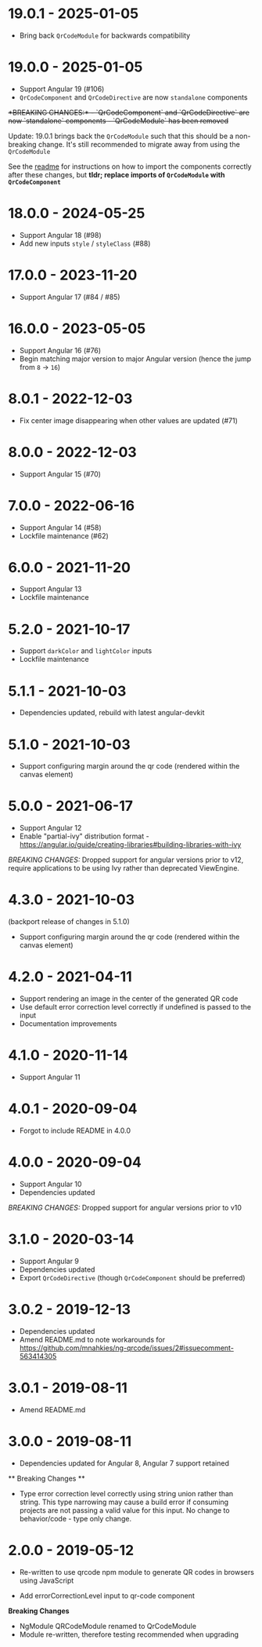 # 19.0.1 - 2025-01-05
- Bring back `QrCodeModule` for backwards compatibility

# 19.0.0 - 2025-01-05
- Support Angular 19 (#106)
- `QrCodeComponent` and `QrCodeDirective` are now `standalone` components 

<strike>
*BREAKING CHANGES:* 
- `QrCodeComponent` and `QrCodeDirective` are now `standalone` components
- `QrCodeModule` has been removed
</strike>

Update: 19.0.1 brings back the `QrCodeModule` such that this should be a non-breaking change. It's
still recommended to migrate away from using the `QrCodeModule`

See the [readme](https://github.com/mnahkies/ng-qrcode#importing) for instructions on how to import the 
components correctly after these changes, but **tldr; replace imports of `QrCodeModule` with `QrCodeComponent`** 

# 18.0.0 - 2024-05-25
- Support Angular 18 (#98)
- Add new inputs `style` / `styleClass` (#88)

# 17.0.0 - 2023-11-20
- Support Angular 17 (#84 / #85)

# 16.0.0 - 2023-05-05
- Support Angular 16 (#76)
- Begin matching major version to major Angular version (hence the jump from `8` -> `16`)

# 8.0.1 - 2022-12-03
- Fix center image disappearing when other values are updated (#71)

# 8.0.0 - 2022-12-03
- Support Angular 15 (#70)

# 7.0.0 - 2022-06-16
- Support Angular 14 (#58)
- Lockfile maintenance (#62)

# 6.0.0 - 2021-11-20
- Support Angular 13
- Lockfile maintenance

# 5.2.0 - 2021-10-17
- Support `darkColor` and `lightColor` inputs
- Lockfile maintenance

# 5.1.1 - 2021-10-03
- Dependencies updated, rebuild with latest angular-devkit

# 5.1.0 - 2021-10-03
- Support configuring margin around the qr code (rendered within the canvas element)

# 5.0.0 - 2021-06-17
- Support Angular 12
- Enable "partial-ivy" distribution format - https://angular.io/guide/creating-libraries#building-libraries-with-ivy

*BREAKING CHANGES:* Dropped support for angular versions prior to v12, require applications to be using Ivy rather than deprecated ViewEngine.

# 4.3.0 - 2021-10-03
(backport release of changes in 5.1.0)
- Support configuring margin around the qr code (rendered within the canvas element)

# 4.2.0 - 2021-04-11
- Support rendering an image in the center of the generated QR code
- Use default error correction level correctly if undefined is passed to the input
- Documentation improvements

# 4.1.0 - 2020-11-14
- Support Angular 11

# 4.0.1 - 2020-09-04
- Forgot to include README in 4.0.0

# 4.0.0 - 2020-09-04
- Support Angular 10
- Dependencies updated

*BREAKING CHANGES:* Dropped support for angular versions prior to v10

# 3.1.0 - 2020-03-14
- Support Angular 9
- Dependencies updated
- Export `QrCodeDirective` (though `QrCodeComponent` should be preferred)

# 3.0.2 - 2019-12-13
- Dependencies updated
- Amend README.md to note workarounds for https://github.com/mnahkies/ng-qrcode/issues/2#issuecomment-563414305

# 3.0.1 - 2019-08-11
- Amend README.md

# 3.0.0 - 2019-08-11
- Dependencies updated for Angular 8, Angular 7 support retained

** Breaking Changes **
- Type error correction level correctly using string union rather than string.
  This type narrowing may cause a build error if consuming projects are not passing
  a valid value for this input. No change to behavior/code - type only change.

# 2.0.0 - 2019-05-12
- Re-written to use qrcode npm module to generate QR codes
  in browsers using JavaScript
  
- Add errorCorrectionLevel input to qr-code component

**Breaking Changes**

- NgModule QRCodeModule renamed to QrCodeModule
- Module re-written, therefore testing recommended when upgrading
